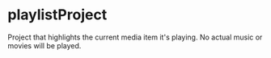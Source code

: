 # playlistProject

Project that highlights the current media item it's playing. No actual music or movies will be played.
